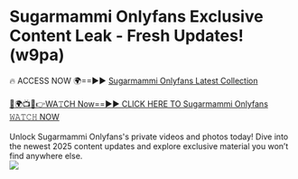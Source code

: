 # Sugarmammi Onlyfans Exclusive Content Leak - Fresh Updates! (w9pa)

🔥 ACCESS NOW 🌍==►► <a href="https://tinyurl.com/kvy9nzfs" rel="nofollow">Sugarmammi Onlyfans Latest Collection</a>
<br><br>
[🔴🌍📺📱👉WA𝚃CH Now==►► CLICK HERE TO Sugarmammi Onlyfans 𝚆𝙰𝚃𝙲𝙷 NOW](https://tinyurl.com/kvy9nzfs)
<br><br>
Unlock Sugarmammi Onlyfans's private videos and photos today! Dive into the newest 2025 content updates and explore exclusive material you won’t find anywhere else.
<br>
<a href="https://tinyurl.com/kvy9nzfs" rel="nofollow" data-target="animated-image.originalLink"><img src="https://camo.githubusercontent.com/8a4f000d20f83aca3bf7ec5f350d767afa0574a8a352519fd8cfa583a6f93a33/68747470733a2f2f692e696d6775722e636f6d2f644a486b345a712e676966" data-canonical-src="https://i.imgur.com/dJHk4Zq.gif" style="max-width: 100%; display: inline-block;" data-target="animated-image.originalImage"></a>
<br>
